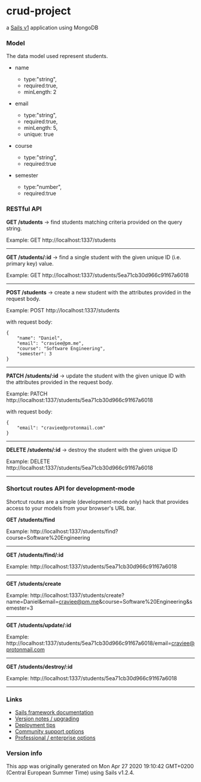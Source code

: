 # crud-project

a [Sails v1](https://sailsjs.com) application using MongoDB

### Model

The data model used represent students.

* name
  * type:"string",
  * required:true,
  * minLength: 2

* email
  * type:"string",
  * required:true,
  * minLength: 5,
  * unique: true

* course
  * type:"string",
  * required:true

* semester
  * type:"number",
  * required:true

### RESTful API

**GET /students** -> find students matching criteria provided on the query string.

Example: GET http://localhost:1337/students
___
**GET /students/:id** -> find a single student with the given unique ID (i.e. primary key) value.

Example: GET http://localhost:1337/students/5ea71cb30d966c91f67a6018
___
**POST /students** -> create a new student with the attributes provided in the request body.

Example: POST http://localhost:1337/students

with request body:
```
{
    "name": "Daniel",
    "email": "craviee@pm.me",
    "course": "Software Engineering",
    "semester": 3
}
```
___
**PATCH /students/:id** -> update the student with the given unique ID with the attributes provided in the request body.

Example: PATCH http://localhost:1337/students/5ea71cb30d966c91f67a6018

with request body:
```
{
    "email": "craviee@protonmail.com"
}
```
___
**DELETE /students/:id** -> destroy the student with the given unique ID

Example: DELETE http://localhost:1337/students/5ea71cb30d966c91f67a6018
___
### Shortcut routes API for development-mode
Shortcut routes are a simple (development-mode only) hack that provides access to your models from your browser's URL bar.

**GET /students/find**

Example: http://localhost:1337/students/find?course=Software%20Engineering
___
**GET /students/find/:id**

Example: http://localhost:1337/students/5ea71cb30d966c91f67a6018
___
**GET /students/create**

Example: http://localhost:1337/students/create?name=Daniel&email=craviee@pm.me&course=Software%20Engineering&semester=3
___
**GET /students/update/:id**

Example: http://localhost:1337/students/5ea71cb30d966c91f67a6018/email=craviee@protonmail.com
___
**GET /students/destroy/:id**

Example: http://localhost:1337/students/5ea71cb30d966c91f67a6018
___
### Links

+ [Sails framework documentation](https://sailsjs.com/get-started)
+ [Version notes / upgrading](https://sailsjs.com/documentation/upgrading)
+ [Deployment tips](https://sailsjs.com/documentation/concepts/deployment)
+ [Community support options](https://sailsjs.com/support)
+ [Professional / enterprise options](https://sailsjs.com/enterprise)


### Version info

This app was originally generated on Mon Apr 27 2020 19:10:42 GMT+0200 (Central European Summer Time) using Sails v1.2.4.

<!-- Internally, Sails used [`sails-generate@1.16.13`](https://github.com/balderdashy/sails-generate/tree/v1.16.13/lib/core-generators/new). -->



<!--
Note:  Generators are usually run using the globally-installed `sails` CLI (command-line interface).  This CLI version is _environment-specific_ rather than app-specific, thus over time, as a project's dependencies are upgraded or the project is worked on by different developers on different computers using different versions of Node.js, the Sails dependency in its package.json file may differ from the globally-installed Sails CLI release it was originally generated with.  (Be sure to always check out the relevant [upgrading guides](https://sailsjs.com/upgrading) before upgrading the version of Sails used by your app.  If you're stuck, [get help here](https://sailsjs.com/support).)
-->

